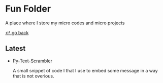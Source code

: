 # Fun Folder

A place where I store my micro codes and micro projects

[↩️ go back](../)

## Latest

- [Py-Text-Scrambler](Py-Text-Scrambler/README.MD)

    A small snippet of code I that I use to embed some message in a way that is not overious.
